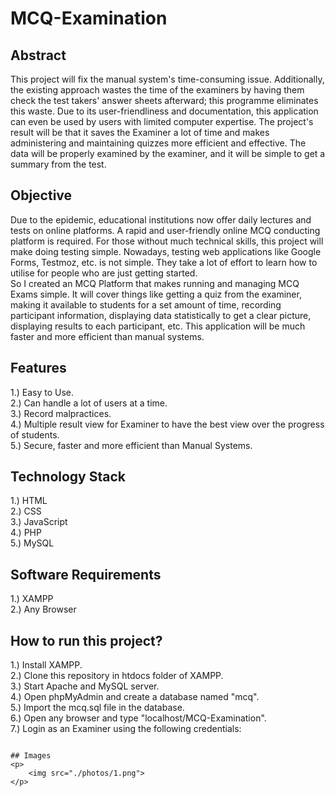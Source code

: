 # MCQ-Examination

## Abstract
This project will fix the manual system's time-consuming issue. Additionally, the existing approach wastes the time of the examiners by having them check the test takers' answer sheets afterward; this programme eliminates this waste. Due to its user-friendliness and documentation, this application can even be used by users with limited computer expertise. The project's result will be that it saves the Examiner a lot of time and makes administering and maintaining quizzes more efficient and effective. The data will be properly examined by the examiner, and it will be simple to get a summary from the test.

## Objective

Due to the epidemic, educational institutions now offer daily lectures and tests on online platforms. A rapid and user-friendly online MCQ conducting platform is required. For those without much technical skills, this project will make doing testing simple. Nowadays, testing web applications like Google Forms, Testmoz, etc. is not simple. They take a lot of effort to learn how to utilise for people who are just getting started.<br>
So I created an MCQ Platform that makes running and managing MCQ Exams simple. It will cover things like getting a quiz from the examiner, making it available to students for a set amount of time, recording participant information, displaying data statistically to get a clear picture, displaying results to each participant, etc. This application will be much faster and more efficient than manual systems.

## Features
1.) Easy to Use.<br>
2.) Can handle a lot of users at a time.<br>
3.) Record malpractices.<br>
4.) Multiple result view for Examiner to have the best view over the progress of students.<br>
5.) Secure, faster and more efficient than Manual Systems.<br>

## Technology Stack
1.) HTML<br>
2.) CSS<br>
3.) JavaScript<br>
4.) PHP<br>
5.) MySQL<br>

## Software Requirements
1.) XAMPP<br>
2.) Any Browser<br>

## How to run this project?
1.) Install XAMPP.<br>
2.) Clone this repository in htdocs folder of XAMPP.<br>
3.) Start Apache and MySQL server.<br>
4.) Open phpMyAdmin and create a database named "mcq".<br>
5.) Import the mcq.sql file in the database.<br>
6.) Open any browser and type "localhost/MCQ-Examination".<br>
7.) Login as an Examiner using the following credentials:<br>
```

## Images
<p>
    <img src="./photos/1.png">
</p>